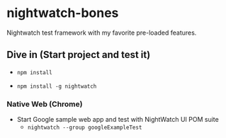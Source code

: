 # nightwatch-bones
Nightwatch test framework with my favorite pre-loaded features.

## Dive in (Start project and test it)

- `npm install`

- `npm install -g nightwatch`
    
### Native Web (Chrome)
- Start Google sample web app and test with NightWatch UI POM suite
    - `nightwatch --group googleExampleTest`
    
